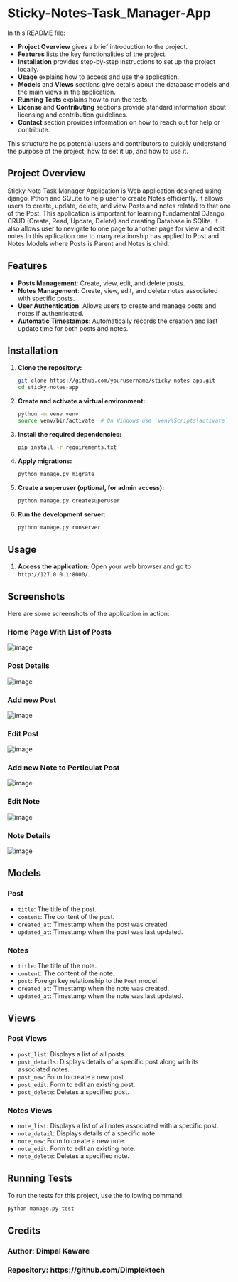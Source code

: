 ﻿# Sticky-Notes-Task_Manager-App


In this README file:
- **Project Overview** gives a brief introduction to the project.
- **Features** lists the key functionalities of the project.
- **Installation** provides step-by-step instructions to set up the project locally.
- **Usage** explains how to access and use the application.
- **Models** and **Views** sections give details about the database models and the main views in the application.
- **Running Tests** explains how to run the tests.
- **License** and **Contributing** sections provide standard information about licensing and contribution guidelines.
- **Contact** section provides information on how to reach out for help or contribute. 

This structure helps potential users and contributors to quickly understand the purpose of the project, how to set it up, and how to use it.

<h2>Project Overview</h2>
Sticky Note Task Manager Application is Web application designed using django, Pthon and SQLite to help user to create Notes efficiently. It allows users to create, update, delete, and view Posts and notes related to that one of the Post. This application is important for learning fundamental DJango, CRUD (Create, Read, Update, Delete) and creating Database in SQlite. It also allows user to nevigate to one page to another page for view and edit notes.In this apllication one to many relationship has applied to Post and Notes Models where Posts is Parent and Notes is child.

## Features
- **Posts Management**: Create, view, edit, and delete posts.
- **Notes Management**: Create, view, edit, and delete notes associated with specific posts.
- **User Authentication**: Allows users to create and manage posts and notes if authenticated.
- **Automatic Timestamps**: Automatically records the creation and last update time for both posts and notes.

## Installation
1. **Clone the repository:**
    ```sh
    git clone https://github.com/yourusername/sticky-notes-app.git
    cd sticky-notes-app
    ```

2. **Create and activate a virtual environment:**
    ```sh
    python -m venv venv
    source venv/bin/activate  # On Windows use `venv\Scripts\activate`
    ```

3. **Install the required dependencies:**
    ```sh
    pip install -r requirements.txt
    ```

4. **Apply migrations:**
    ```sh
    python manage.py migrate
    ```

5. **Create a superuser (optional, for admin access):**
    ```sh
    python manage.py createsuperuser
    ```

6. **Run the development server:**
    ```sh
    python manage.py runserver
    ```

## Usage
1. **Access the application:**
    Open your web browser and go to `http://127.0.0.1:8000/`.
## Screenshots
Here are some screenshots of the application in action:
### Home Page With List of Posts
![image](https://github.com/Dimplektech/Sticky-Notes-Task-Manager-App/assets/163059141/cfd3dbaf-a245-4bc2-90ca-109965faed88)

### Post Details
![image](https://github.com/Dimplektech/Sticky-Notes-Task-Manager-App/assets/163059141/c2bc76b7-2c06-459e-9173-8ad43c70cbaf)

### Add new Post
![image](https://github.com/Dimplektech/Sticky-Notes-Task-Manager-App/assets/163059141/3f02abca-8f99-4bd9-8ee6-7ac317b242fa)

### Edit Post
![image](https://github.com/Dimplektech/Sticky-Notes-Task-Manager-App/assets/163059141/24da1e56-22b4-48e5-aafc-52c7b1c06d2b)


### Add new Note to Perticulat Post
![image](https://github.com/Dimplektech/Sticky-Notes-Task-Manager-App/assets/163059141/860276df-ba95-41c9-b769-451136f07f14)


### Edit Note
![image](https://github.com/Dimplektech/Sticky-Notes-Task-Manager-App/assets/163059141/e84d1888-74fb-4cbe-8075-133a3ae89151)


### Note Details
![image](https://github.com/Dimplektech/Sticky-Notes-Task-Manager-App/assets/163059141/c8ecec7a-eb31-495a-a14e-4ef0a0ebb4b6)
   

## Models
### Post
- `title`: The title of the post.
- `content`: The content of the post.
- `created_at`: Timestamp when the post was created.
- `updated_at`: Timestamp when the post was last updated.

### Notes
- `title`: The title of the note.
- `content`: The content of the note.
- `post`: Foreign key relationship to the `Post` model.
- `created_at`: Timestamp when the note was created.
- `updated_at`: Timestamp when the note was last updated.

## Views
### Post Views
- `post_list`: Displays a list of all posts.
- `post_details`: Displays details of a specific post along with its associated notes.
- `post_new`: Form to create a new post.
- `post_edit`: Form to edit an existing post.
- `post_delete`: Deletes a specified post.

### Notes Views
- `note_list`: Displays a list of all notes associated with a specific post.
- `note_detail`: Displays details of a specific note.
- `note_new`: Form to create a new note.
- `note_edit`: Form to edit an existing note.
- `note_delete`: Deletes a specified note.

## Running Tests
To run the tests for this project, use the following command:
```sh
python manage.py test
```

<h2>Credits</h2>
<h3> Author: Dimpal Kaware </h3>
<h3>Repository: https://github.com/Dimplektech</h3>
